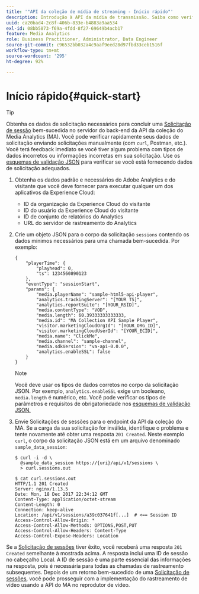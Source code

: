 ```yaml
---
title: '"API da coleção de mídia de streaming - Início rápido"'
description: Introdução à API da mídia de transmissão. Saiba como verificar rapidamente seus dados de solicitação.
uuid: ca20bad4-2c8f-406b-833e-b4883a9aa534
exl-id: 08bb5873-f69a-4fdd-8f27-69649b4acb17
feature: Media Analytics
role: Business Practitioner, Administrator, Data Engineer
source-git-commit: c96532bb032a4c9aaf9eed28d97fbd33ceb1516f
workflow-type: tm+mt
source-wordcount: '295'
ht-degree: 92%

---
```


# Início rápido{#quick-start}

>[!TIP]
>
>Obtenha os dados de solicitação necessários para concluir uma [Solicitação de sessão](/help/media-collection-api/mc-api-ref/mc-api-sessions-req.md) bem-sucedida no servidor do back-end da API da coleção do Media Analytics (MA). Você pode verificar rapidamente seus dados de solicitação enviando solicitações manualmente (com `curl`, Postman, etc.). Você terá feedback imediato se você tiver algum problema com tipos de dados incorretos ou informações incorretas em sua solicitação. Use os [esquemas de validação JSON](/help/media-collection-api/mc-api-ref/mc-api-json-validation.md) para verificar se você está fornecendo dados de solicitação adequados.

1. Obtenha os dados padrão e necessários do Adobe Analytics e do visitante que você deve fornecer para executar qualquer um dos aplicativos da Experience Cloud:

   * ID da organização da Experience Cloud do visitante
   * ID do usuário da Experience Cloud do visitante
   * ID de conjunto de relatórios do Analytics
   * URL do servidor de rastreamento do Analytics

1. Crie um objeto JSON para o corpo da solicitação `sessions` contendo os dados mínimos necessários para uma chamada bem-sucedida. Por exemplo:

   ```
   { 
       "playerTime": { 
           "playhead": 0, 
           "ts": 1234560890123 
       }, 
       "eventType": "sessionStart", 
       "params": { 
           "media.playerName": "sample-html5-api-player", 
           "analytics.trackingServer": "[YOUR_TS]", 
           "analytics.reportSuite": "[YOUR_RSID]", 
           "media.contentType": "VOD", 
           "media.length": 60.39333333333333, 
           "media.id": "MA Collection API Sample Player", 
           "visitor.marketingCloudOrgId": "[YOUR_ORG_ID]", 
           "visitor.marketingCloudUserId": "[YOUR_ECID]",
           "media.name": "ClickMe", 
           "media.channel": "sample-channel", 
           "media.sdkVersion": "va-api-0.0.0", 
           "analytics.enableSSL": false 
       } 
   }
   ```

   >[!NOTE]
   >
   >Você deve usar os tipos de dados corretos no corpo da solicitação JSON. Por exemplo, `analytics.enableSSL` exige um booleano, `media.length` é numérico, etc. Você pode verificar os tipos de parâmetros e requisitos de obrigatoriedade nos [esquemas de validação JSON.](/help/media-collection-api/mc-api-impl/mc-api-validate-reqs.md)

1. Envie Solicitações de sessões para o endpoint da API da coleção do MA. Se a carga da sua solicitação for inválida, identifique o problema e tente novamente até obter uma resposta `201 Created`. Neste exemplo `curl`, o corpo da solicitação JSON está em um arquivo denominado `sample_data_session`:

   ```
   $ curl -i -d \ 
     @sample_data_session https://{uri}/api/v1/sessions \ 
     > curl.sessions.out 
   
   $ cat curl.sessions.out 
   HTTP/1.1 201 Created 
   Server: nginx/1.13.5 
   Date: Mon, 18 Dec 2017 22:34:12 GMT 
   Content-Type: application/octet-stream 
   Content-Length: 0 
   Connection: keep-alive 
   Location: /api/v1/sessions/a39c037641f[...]  # <== Session ID  
   Access-Control-Allow-Origin: * 
   Access-Control-Allow-Methods: OPTIONS,POST,PUT 
   Access-Control-Allow-Headers: Content-Type 
   Access-Control-Expose-Headers: Location
   ```

Se a [Solicitação de sessões](/help/media-collection-api/mc-api-ref/mc-api-sessions-req.md) tiver êxito, você receberá uma resposta `201 Created` semelhante à mostrada acima. A resposta inclui uma ID de sessão no cabeçalho Local. A ID de sessão é uma parte essencial das informações na resposta, pois é necessária para todas as chamadas de rastreamento subsequentes. Depois de um retorno bem-sucedido de uma [Solicitação de sessões](/help/media-collection-api/mc-api-ref/mc-api-sessions-req.md), você pode prosseguir com a implementação do rastreamento de vídeo usando a API do MA no reprodutor de vídeo.
